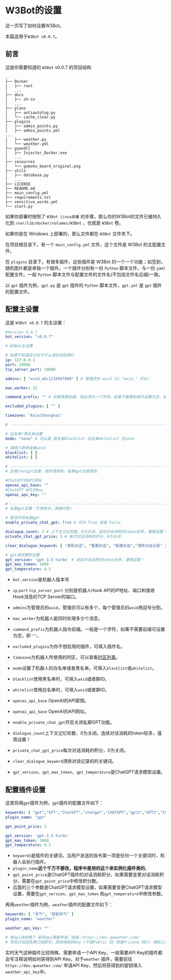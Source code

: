 # W3Bot的设置

这一页写了如何设置W3Bot。

本篇适用于`W3Bot v0.0.7`。

## 前言

这是你需要知道的 `W3Bot` v0.0.7 的项目结构

```
.
├── Docker
│   ├── root
│   ...
├── docs
│   ├── zh-cn
│   ...
├── plans
│   ├── antiautolog.py
│   └── cache_clear.py
├── plugins
│   ├── admin_points.py
│   ├── admin_points.yml
...
│   ├── weather.py
│   └── weather.yml
├── pywxdll
│   ├── Injector_Docker.exe
│   ...
├── resources
│   └── gomoku_board_original.png
├── utils
│   ├── database.py
│   ...
├── LICENSE
├── README.md
├── main_config.yml
├── requirements.txt
├── sensitive_words.yml
└── start.py
```

如果你部署时按照了 `W3Bot Linux部署` 的步骤，那么你的W3Bot的文件已被持久化到 `/var/lib/docker/volumes/W3Bot`
，也就是 `W3Bot` 卷。

如果你是在 Windows 上部署的，那么文件都在 `W3Bot` 文件夹下。

在项目根目录下，有一个 `main_config.yml` 文件，这个文件是 W3Bot 的主配置文件。

在 `plugins` 目录下，有很多插件，这些插件是 W3Bot 的一个一个功能；如签到，随机图片都是单独一个插件。一个插件分别有一份 `Python` 脚本文件，与一份 `yaml` 配置文件。一般 `Python` 脚本文件与配置文件的文件名(不包括文件名后缀)一致。

以 `gpt` 插件为例，`gpt.py` 是 `gpt` 插件的 `Python` 脚本文件，`gpt.yml` 是 `gpt` 插件的配置文件。

## 配置主设置

这是 `W3Bot v0.0.7` 的主设置：

```yaml
#Version 0.0.7
bot_version: "v0.0.7"

# W3Bot主设置

# 如果不知道自己在干什么请别动这两行
ip: 127.0.0.1
port: 19088
tcp_server_port: 19089

admins: [ "wxid_abc1234567890" ] # 管理员的 wxid（以 "wxid_" 开头）

max_worker: 25

command_prefix: "" # 如果需要前缀，则必须为一个字符。如果不需要前缀可设置为空，即 ""。

excluded_plugins: [ "" ]

timezone: "Asia/Shanghai"

# ------------------------------------------------------------------------------ #

# 白名单/黑名单设置
mode: "none" # 可以是 黑名单blacklist 白名单whitelist 无none

# 请填入群号或者wxid
blacklist: [ ]
whitelist: [ ]

# ------------------------------------------------------------------------------ #
# 全局chatgpt设置，插件使用到，私聊gpt也使用到

#ChatGPT的API网址
openai_api_base: ""
#ChatGPT API的Key
openai_api_key: ""

# ------------------------------------------------------------------------------ #
# 私聊gpt设置（不用指令，直接问答）

# 是否开启私聊gpt
enable_private_chat_gpt: True # 可为 True 或者 False

dialogue_count: 3 # 上下文记忆轮数，0为关闭。连续对话消耗的token较多，谨慎设置！
private_chat_gpt_price: 3 # 每次对话消耗的积分，0为关闭

clear_dialogue_keyword: [ "清除对话", "重置对话", "新建对话","清除对话记录" ]

# gpt请求模型设置
gpt_version: 'gpt-3.5-turbo' # 连续对话消耗的token较多，谨慎设置！
gpt_max_token: 1000
gpt_temperature: 0.5
```

- `bot_version`是机器人版本号
- `ip` `port` `tcp_server_port` 分别是机器人Hook API的IP地址、端口和接收Hook消息的TCP Server的端口。
- `admins`为管理员的`wxid`，管理员可以有多个，每个管理员的`wxid`用逗号分割。
- `max_worker`为机器人能同时处理多少个消息。
- `command_prefix`为机器人指令前缀。一般是一个字符，如果不需要前缀可设置为空，即 `""`。
- `excluded_plugins`为你不想启用的插件，可填入插件名。
- `timezone`为机器人所使用的时区，可以查看[时区列表](https://en.wikipedia.org/wiki/List_of_tz_database_time_zones)。

- `mode`设置了机器人的白名单或者黑名单。可填入`blacklist`或`whitelist`。
- `blacklist`使用黑名单时，可填入`wxid`或者群ID。
- `whitelist`使用白名单时，可填入`wxid`或者群ID。

- `openai_api_base` OpenAI的API密钥。
- `openai_api_base` OpenAI的API网址。

- `enable_private_chat_gpt`开启关闭私聊GPT功能。
- `dialogue_count`上下文记忆轮数，0为关闭。连续对话消耗的token较多，谨慎设置！
- `private_chat_gpt_price`每次对话消耗的积分，0为关闭。
- `clear_dialogue_keyword`清除对话记录的的关键词。
- `gpt_version`、`gpt_max_token`、`gpt_temperature`是ChatGPT请求模型设置。

## 配置插件设置

这里将用`gpt`插件为例，`gpt`插件的配置文件如下：

```yaml
keywords: [ "gpt","GPT","ChatGPT","chatgpt","CHATGPT","gpt3","GPT3","ChatGPT3","chatgpt3","CHATGPT3","gpt3.5","GPT3.5","ChatGPT3.5","chatgpt3.5","CHATGPT3.5" ]
plugin_name: "gpt"

gpt_point_price: 3

gpt_version: 'gpt-3.5-turbo'
gpt_max_token: 1000
gpt_temperature: 0.5
```

- `keywords`是插件的关键词，当用户发送的指令第一项是任何一个关键词时，机器人会执行插件。
- `plugin_name`**这个千万不要改，程序中是用的这个来实例化插件类的**。
- `gpt_point_price`是ChatGPT插件的对话消耗积分，如果需要变更对话消耗积分，需要在`gpt_point_price`中修改积分数。
- 后面的三个参数是ChatGPT请求模型设置，如果需要变更ChatGPT请求模型设置，需要在`gpt_version`、`gpt_max_token`
  和`gpt_temperature`中修改参数。

再用`weather`插件为例，`weather`插件的配置文件如下：

```yaml
keywords: [ "天气", "获取天气" ]
plugin_name: "weather"

weather_api_key: ""

# 老api改收费了 新的api需要申请，链接：https://dev.qweather.com/
# 项目订阅选免费订阅即可，把获得到的Key (不是Public ID 而是Private KEY) 填到上面引号中
```

实时天气这种插件比较特殊，需要申请一个API Key。一般需要API Key的插件都会写注释说明如何获得到API Key。对于`weather`
插件，需要前往`https://dev.qweather.com/` 申请API Key，然后将获得到的密钥填入`weather_api_key`中。
